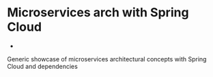 # Microservices arch with Spring Cloud
-
Generic showcase of microservices architectural concepts with Spring Cloud and dependencies 
